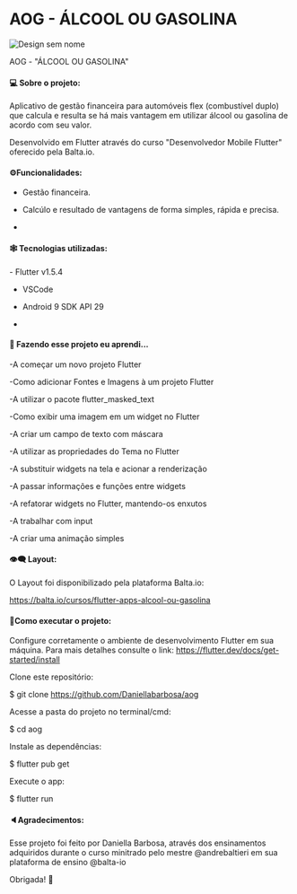 
# AOG - ÁLCOOL OU GASOLINA
![Design sem nome](https://user-images.githubusercontent.com/74657202/128280525-e8855bec-ffe2-4629-82d4-7d55a5018b4f.png)


AOG - "ÁLCOOL OU GASOLINA" 

<h4>💻 Sobre o projeto:</h4>

Aplicativo de gestão financeira para automóveis flex (combustível duplo) que calcula e resulta se há mais vantagem em utilizar álcool ou gasolina de acordo com seu valor.

Desenvolvido em Flutter através do curso "Desenvolvedor Mobile Flutter" oferecido pela Balta.io.



<h4>⚙️Funcionalidades: </h4>

- Gestão financeira.

- Calcúlo e resultado de vantagens de forma simples, rápida e precisa.
- 

<h4> 🕸️ Tecnologias utilizadas: </h4>
- Flutter v1.5.4
 
- VSCode
 
- Android 9 SDK API 29
- 
 
 <h4> 🦾 Fazendo esse projeto eu aprendi...</h4>
  
-A começar um novo projeto Flutter

-Como adicionar Fontes e Imagens à um projeto Flutter

-A utilizar o pacote flutter_masked_text

-Como exibir uma imagem em um widget no Flutter

-A criar um campo de texto com máscara

-A utilizar as propriedades do Tema no Flutter

-A substituir widgets na tela e acionar a renderização

-A passar informações e funções entre widgets

-A refatorar widgets no Flutter, mantendo-os enxutos

-A trabalhar com input

-A criar uma animação simples



<h4>👁️‍🗨️ Layout:</h4>
O Layout foi disponibilizado pela plataforma Balta.io:

https://balta.io/cursos/flutter-apps-alcool-ou-gasolina


<h4>🎲Como executar o projeto:</h4>

Configure corretamente o ambiente de desenvolvimento Flutter em sua máquina. Para mais detalhes consulte o link:
https://flutter.dev/docs/get-started/install


Clone este repositório:

$ git clone https://github.com/Daniellabarbosa/aog

Acesse a pasta do projeto no terminal/cmd:

$ cd aog

Instale as dependências: 

$ flutter pub get

Execute o app:

$ flutter run



<h4> 🔈Agradecimentos:</h4>

Esse projeto foi feito por Daniella Barbosa, através dos ensinamentos adquiridos durante o curso minitrado pelo mestre @andrebaltieri em sua plataforma de ensino @balta-io 

Obrigada! 🤍
